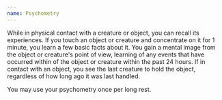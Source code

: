 ```yaml
---
name: Psychometry
---
```

While in physical contact with a creature or object, you can recall its experiences. If you touch an object or
creature and concentrate on it for 1 minute, you learn a few basic facts about it. You gain a mental image from the object
or creature's point of view, learning of any events that have occurred within <me-distance length="30" />  of the
object or creature within the past 24 hours. If in contact with an object, you see the last creature to
hold the object, regardless of how long ago it was last handled.

You may use your psychometry once per long rest.
